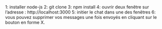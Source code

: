 1: installer node-js 
2: git clone
3: npm install 
4: ouvrir deux fenêtre sur l’adresse : http://localhost:3000
5: initier le chat dans une des fenêtres
6: vous pouvez supprimer vos messages une fois envoyés en cliquant sur le bouton en forme X. 
